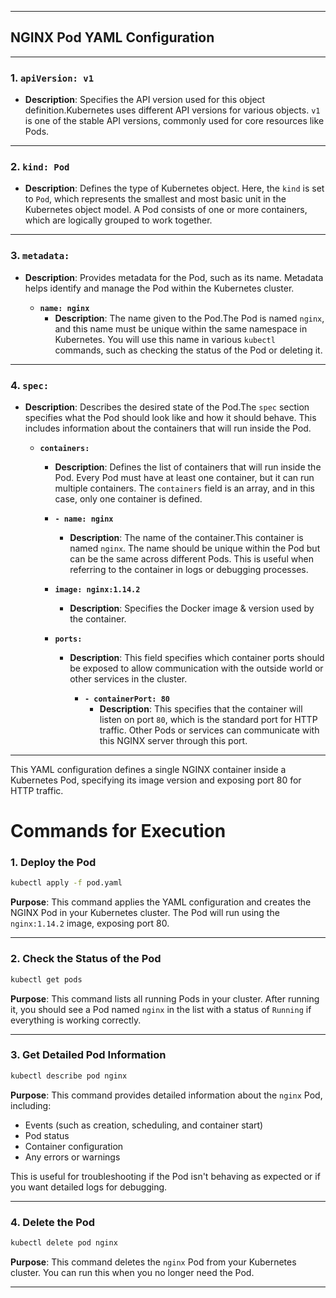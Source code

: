 


---

## NGINX Pod YAML Configuration



---

### 1. `apiVersion: v1`

- **Description**: Specifies the API version used for this object definition.Kubernetes uses different API versions for various objects. `v1` is one of the stable API versions, commonly used for core resources like Pods.

---

### 2. `kind: Pod`

- **Description**: Defines the type of Kubernetes object. Here, the `kind` is set to `Pod`, which represents the smallest and most basic unit in the Kubernetes object model. A Pod consists of one or more containers, which are logically grouped to work together.

---

### 3. `metadata:`

- **Description**: Provides metadata for the Pod, such as its name. Metadata helps identify and manage the Pod within the Kubernetes cluster.

  - **`name: nginx`**  
    - **Description**: The name given to the Pod.The Pod is named `nginx`, and this name must be unique within the same namespace in Kubernetes. You will use this name in various `kubectl` commands, such as checking the status of the Pod or deleting it.

---

### 4. `spec:`

- **Description**: Describes the desired state of the Pod.The `spec` section specifies what the Pod should look like and how it should behave. This includes information about the containers that will run inside the Pod.

  - **`containers:`**  
    - **Description**: Defines the list of containers that will run inside the Pod. Every Pod must have at least one container, but it can run multiple containers. The `containers` field is an array, and in this case, only one container is defined.

    - **`- name: nginx`**  
      - **Description**: The name of the container.This container is named `nginx`. The name should be unique within the Pod but can be the same across different Pods. This is useful when referring to the container in logs or debugging processes.

    - **`image: nginx:1.14.2`**  
      - **Description**: Specifies the Docker image & version used by the container.

    - **`ports:`**  
      - **Description**: This field specifies which container ports should be exposed to allow communication with the outside world or other services in the cluster.

        - **`- containerPort: 80`**  
          - **Description**: This specifies that the container will listen on port `80`, which is the standard port for HTTP traffic. Other Pods or services can communicate with this NGINX server through this port.

---

This YAML configuration defines a single NGINX container inside a Kubernetes Pod, specifying its image version and exposing port 80 for HTTP traffic.


# Commands for Execution


### 1. Deploy the Pod

```bash
kubectl apply -f pod.yaml
```
**Purpose**: This command applies the YAML configuration and creates the NGINX Pod in your Kubernetes cluster. The Pod will run using the `nginx:1.14.2` image, exposing port 80.

---

### 2. Check the Status of the Pod

```bash
kubectl get pods
```
**Purpose**: This command lists all running Pods in your cluster. After running it, you should see a Pod named `nginx` in the list with a status of `Running` if everything is working correctly.

---

### 3. Get Detailed Pod Information

```bash
kubectl describe pod nginx
```
**Purpose**: This command provides detailed information about the `nginx` Pod, including:
- Events (such as creation, scheduling, and container start)
- Pod status
- Container configuration
- Any errors or warnings

This is useful for troubleshooting if the Pod isn't behaving as expected or if you want detailed logs for debugging.

---

### 4. Delete the Pod

```bash
kubectl delete pod nginx
```
**Purpose**: This command deletes the `nginx` Pod from your Kubernetes cluster. You can run this when you no longer need the Pod.

---

